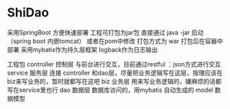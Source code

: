 # ShiDao
采用SpringBoot 方便快速部署
工程可打包为jar包 直接通过 java -jar 启动（spring boot 内嵌tomcat）
或者在pom中修改 打包方式为 war 打包后在容器中部署
采用mybatis作为持久层框架
logback作为日志输出

工程包
controller 控制层
与前台进行交互，目前通过restful ：json方式进行交互
service 服务层
连接 controller 和dao层，尽量把业务逻辑写在这层，按理应该在biz来写业务的，暂时就都写在这吧
biz 业务层
用来写业务逻辑的，嫌麻烦的话都写在service里也行
dao 数据层
数据库访问的，用mybatis 自动生成的
model 数据模型
